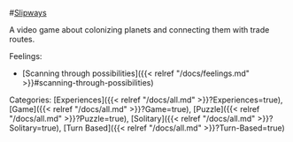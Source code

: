 #[Slipways](https://slipways.net/)

A video game about colonizing planets and connecting them with trade routes.

Feelings: 

  - [Scanning through possibilities]({{< relref "/docs/feelings.md" >}}#scanning-through-possibilities)

Categories: [Experiences]({{< relref "/docs/all.md" >}}?Experiences=true), [Game]({{< relref "/docs/all.md" >}}?Game=true), [Puzzle]({{< relref "/docs/all.md" >}}?Puzzle=true), [Solitary]({{< relref "/docs/all.md" >}}?Solitary=true), [Turn Based]({{< relref "/docs/all.md" >}}?Turn-Based=true)